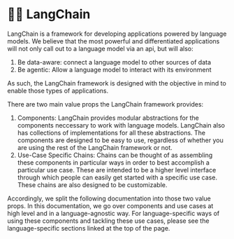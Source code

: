 🦜️🔗 LangChain
===============

LangChain is a framework for developing applications powered by language models. We believe that the most powerful and differentiated applications will not only call out to a language model via an api, but will also:

1.  Be data-aware: connect a language model to other sources of data
2.  Be agentic: Allow a language model to interact with its environment

As such, the LangChain framework is designed with the objective in mind to enable those types of applications.

There are two main value props the LangChain framework provides:

1.  Components: LangChain provides modular abstractions for the components neccessary to work with language models. LangChain also has collections of implementations for all these abstractions. The components are designed to be easy to use, regardless of whether you are using the rest of the LangChain framework or not.
2.  Use-Case Specific Chains: Chains can be thought of as assembling these components in particular ways in order to best accomplish a particular use case. These are intended to be a higher level interface through which people can easily get started with a specific use case. These chains are also designed to be customizable.

Accordingly, we split the following documentation into those two value props. In this documentation, we go over components and use cases at high level and in a language-agnostic way. For language-specific ways of using these components and tackling these use cases, please see the language-specific sections linked at the top of the page.